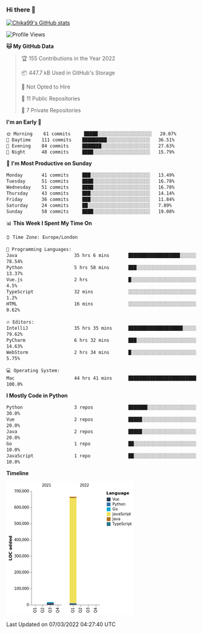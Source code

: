 ### Hi there 👋
[![Chika99's GitHub stats](https://github-readme-stats.vercel.app/api?username=Chika99&count_private=true&show_icons=true)](https://github.com/anuraghazra/github-readme-stats)

<!--START_SECTION:waka-->
![Profile Views](http://img.shields.io/badge/Profile%20Views-3-blue)

**🐱 My GitHub Data** 

> 🏆 155 Contributions in the Year 2022
 > 
> 📦 447.7 kB Used in GitHub's Storage 
 > 
> 🚫 Not Opted to Hire
 > 
> 📜 11 Public Repositories 
 > 
> 🔑 7 Private Repositories  
 > 
**I'm an Early 🐤** 

```text
🌞 Morning    61 commits     █████░░░░░░░░░░░░░░░░░░░░   20.07% 
🌆 Daytime    111 commits    █████████░░░░░░░░░░░░░░░░   36.51% 
🌃 Evening    84 commits     ███████░░░░░░░░░░░░░░░░░░   27.63% 
🌙 Night      48 commits     ████░░░░░░░░░░░░░░░░░░░░░   15.79%

```
📅 **I'm Most Productive on Sunday** 

```text
Monday       41 commits     ███░░░░░░░░░░░░░░░░░░░░░░   13.49% 
Tuesday      51 commits     ████░░░░░░░░░░░░░░░░░░░░░   16.78% 
Wednesday    51 commits     ████░░░░░░░░░░░░░░░░░░░░░   16.78% 
Thursday     43 commits     ███░░░░░░░░░░░░░░░░░░░░░░   14.14% 
Friday       36 commits     ███░░░░░░░░░░░░░░░░░░░░░░   11.84% 
Saturday     24 commits     ██░░░░░░░░░░░░░░░░░░░░░░░   7.89% 
Sunday       58 commits     ████░░░░░░░░░░░░░░░░░░░░░   19.08%

```


📊 **This Week I Spent My Time On** 

```text
⌚︎ Time Zone: Europe/London

💬 Programming Languages: 
Java                     35 hrs 6 mins       ███████████████████░░░░░░   78.54% 
Python                   5 hrs 58 mins       ███░░░░░░░░░░░░░░░░░░░░░░   13.37% 
Vue.js                   2 hrs               █░░░░░░░░░░░░░░░░░░░░░░░░   4.5% 
TypeScript               32 mins             ░░░░░░░░░░░░░░░░░░░░░░░░░   1.2% 
HTML                     16 mins             ░░░░░░░░░░░░░░░░░░░░░░░░░   0.62%

🔥 Editors: 
IntelliJ                 35 hrs 35 mins      ████████████████████░░░░░   79.62% 
PyCharm                  6 hrs 32 mins       ███░░░░░░░░░░░░░░░░░░░░░░   14.63% 
WebStorm                 2 hrs 34 mins       █░░░░░░░░░░░░░░░░░░░░░░░░   5.75%

💻 Operating System: 
Mac                      44 hrs 41 mins      █████████████████████████   100.0%

```

**I Mostly Code in Python** 

```text
Python                   3 repos             ███████░░░░░░░░░░░░░░░░░░   30.0% 
Vue                      2 repos             █████░░░░░░░░░░░░░░░░░░░░   20.0% 
Java                     2 repos             █████░░░░░░░░░░░░░░░░░░░░   20.0% 
Go                       1 repo              ██░░░░░░░░░░░░░░░░░░░░░░░   10.0% 
JavaScript               1 repo              ██░░░░░░░░░░░░░░░░░░░░░░░   10.0%

```


**Timeline**

![Chart not found](https://raw.githubusercontent.com/Chika99/Chika99/main/charts/bar_graph.png) 


 Last Updated on 07/03/2022 04:27:40 UTC
<!--END_SECTION:waka-->

<!--
**Chika99/Chika99** is a ✨ _special_ ✨ repository because its `README.md` (this file) appears on your GitHub profile.

Here are some ideas to get you started:

- 🔭 I’m currently working on ...
- 🌱 I’m currently learning ...
- 👯 I’m looking to collaborate on ...
- 🤔 I’m looking for help with ...
- 💬 Ask me about ...
- 📫 How to reach me: ...
- 😄 Pronouns: ...
- ⚡ Fun fact: ...
-->
